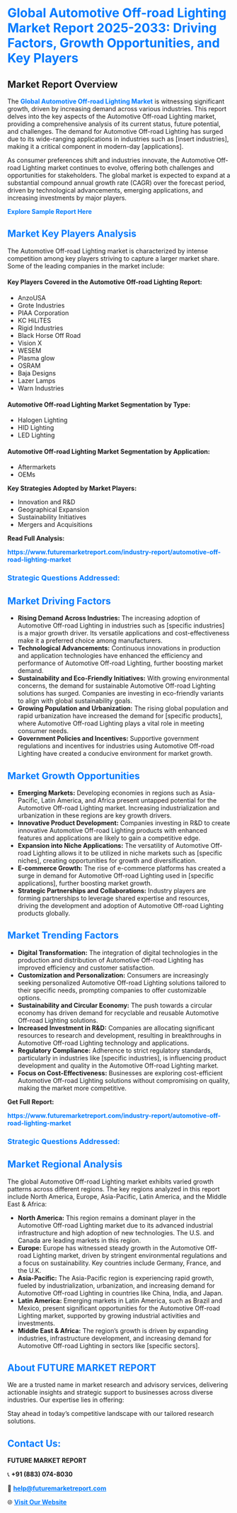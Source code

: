 <h1 style="color: #007BFF;">Global Automotive Off-road Lighting Market Report 2025-2033: Driving Factors, Growth Opportunities, and Key Players</h1>

<section id="overview">
<h2>Market Report Overview</h2>
<p>The <a href="https://www.futuremarketreport.com/industry-report/automotive-off-road-lighting-market" style="color: #007BFF; text-decoration: none;"><strong>Global Automotive Off-road Lighting Market</strong></a> is witnessing significant growth, driven by increasing demand across various industries. This report delves into the key aspects of the Automotive Off-road Lighting market, providing a comprehensive analysis of its current status, future potential, and challenges. The demand for Automotive Off-road Lighting has surged due to its wide-ranging applications in industries such as [insert industries], making it a critical component in modern-day [applications].</p>
<p>As consumer preferences shift and industries innovate, the Automotive Off-road Lighting market continues to evolve, offering both challenges and opportunities for stakeholders. The global market is expected to expand at a substantial compound annual growth rate (CAGR) over the forecast period, driven by technological advancements, emerging applications, and increasing investments by major players.</p>
</section>

<section id="overview">
<p><a href="https://www.futuremarketreport.com/request-sample/reportId=48209" style="color: #007BFF; text-decoration: none;"><strong>Explore Sample Report Here</strong></a></p>
</section>

<section id="key-players">
<h2 style="color: #007BFF;">Market Key Players Analysis</h2>
<p>The Automotive Off-road Lighting market is characterized by intense competition among key players striving to capture a larger market share. Some of the leading companies in the market include:</p>
<h4>Key Players Covered in the Automotive Off-road Lighting Report:</h4>
<ul><li>AnzoUSA</li><li>Grote Industries</li><li>PIAA Corporation</li><li>KC HiLiTES</li><li>Rigid Industries</li><li>Black Horse Off Road</li><li>Vision X</li><li>WESEM</li><li>Plasma glow</li><li>OSRAM</li><li>Baja Designs</li><li>Lazer Lamps</li><li>Warn Industries</li></ul>
<h4>Automotive Off-road Lighting Market Segmentation by Type:</h4>
<ul><li>Halogen Lighting</li><li>HID Lighting</li><li>LED Lighting</li></ul>

<h4>Automotive Off-road Lighting Market Segmentation by Application:</h4>
<ul><li>Aftermarkets</li><li>OEMs</li></ul>
<p><strong>Key Strategies Adopted by Market Players:</strong></p>
<ul>
<li>Innovation and R&D</li>
<li>Geographical Expansion</li>
<li>Sustainability Initiatives</li>
<li>Mergers and Acquisitions</li>
</ul>
</section>

<section>
<p><strong>Read Full Analysis: </strong></p><a href="https://www.futuremarketreport.com/industry-report/automotive-off-road-lighting-market" style="color: #007BFF; text-decoration: none;"><strong>https://www.futuremarketreport.com/industry-report/automotive-off-road-lighting-market</strong></a>
<h3 style="color: #007BFF;">Strategic Questions Addressed:</h3>
</section>

<section id="driving-factors">
<h2 style="color: #007BFF;">Market Driving Factors</h2>
<ul>
<li><strong>Rising Demand Across Industries:</strong> The increasing adoption of Automotive Off-road Lighting in industries such as [specific industries] is a major growth driver. Its versatile applications and cost-effectiveness make it a preferred choice among manufacturers.</li>
<li><strong>Technological Advancements:</strong> Continuous innovations in production and application technologies have enhanced the efficiency and performance of Automotive Off-road Lighting, further boosting market demand.</li>
<li><strong>Sustainability and Eco-Friendly Initiatives:</strong> With growing environmental concerns, the demand for sustainable Automotive Off-road Lighting solutions has surged. Companies are investing in eco-friendly variants to align with global sustainability goals.</li>
<li><strong>Growing Population and Urbanization:</strong> The rising global population and rapid urbanization have increased the demand for [specific products], where Automotive Off-road Lighting plays a vital role in meeting consumer needs.</li>
<li><strong>Government Policies and Incentives:</strong> Supportive government regulations and incentives for industries using Automotive Off-road Lighting have created a conducive environment for market growth.</li>
</ul>
</section>

<section id="growth-opportunities">
<h2 style="color: #007BFF;">Market Growth Opportunities</h2>
<ul>
<li><strong>Emerging Markets:</strong> Developing economies in regions such as Asia-Pacific, Latin America, and Africa present untapped potential for the Automotive Off-road Lighting market. Increasing industrialization and urbanization in these regions are key growth drivers.</li>
<li><strong>Innovative Product Development:</strong> Companies investing in R&D to create innovative Automotive Off-road Lighting products with enhanced features and applications are likely to gain a competitive edge.</li>
<li><strong>Expansion into Niche Applications:</strong> The versatility of Automotive Off-road Lighting allows it to be utilized in niche markets such as [specific niches], creating opportunities for growth and diversification.</li>
<li><strong>E-commerce Growth:</strong> The rise of e-commerce platforms has created a surge in demand for Automotive Off-road Lighting used in [specific applications], further boosting market growth.</li>
<li><strong>Strategic Partnerships and Collaborations:</strong> Industry players are forming partnerships to leverage shared expertise and resources, driving the development and adoption of Automotive Off-road Lighting products globally.</li>
</ul>
</section>

<section id="trending-factors">
<h2 style="color: #007BFF;">Market Trending Factors</h2>
<ul>
<li><strong>Digital Transformation:</strong> The integration of digital technologies in the production and distribution of Automotive Off-road Lighting has improved efficiency and customer satisfaction.</li>
<li><strong>Customization and Personalization:</strong> Consumers are increasingly seeking personalized Automotive Off-road Lighting solutions tailored to their specific needs, prompting companies to offer customizable options.</li>
<li><strong>Sustainability and Circular Economy:</strong> The push towards a circular economy has driven demand for recyclable and reusable Automotive Off-road Lighting solutions.</li>
<li><strong>Increased Investment in R&D:</strong> Companies are allocating significant resources to research and development, resulting in breakthroughs in Automotive Off-road Lighting technology and applications.</li>
<li><strong>Regulatory Compliance:</strong> Adherence to strict regulatory standards, particularly in industries like [specific industries], is influencing product development and quality in the Automotive Off-road Lighting market.</li>
<li><strong>Focus on Cost-Effectiveness:</strong> Businesses are exploring cost-efficient Automotive Off-road Lighting solutions without compromising on quality, making the market more competitive.</li>
</ul>
</section>

<section>
<p><strong>Get Full Report: </strong></p><a href="https://www.futuremarketreport.com/industry-report/automotive-off-road-lighting-market" style="color: #007BFF; text-decoration: none;"><strong>https://www.futuremarketreport.com/industry-report/automotive-off-road-lighting-market</strong></a>
<h3 style="color: #007BFF;">Strategic Questions Addressed:</h3>
</section>


<section id="regional-analysis">
<h2 style="color: #007BFF;">Market Regional Analysis</h2>
<p>The global Automotive Off-road Lighting market exhibits varied growth patterns across different regions. The key regions analyzed in this report include North America, Europe, Asia-Pacific, Latin America, and the Middle East & Africa:</p>
<ul>
<li><strong>North America:</strong> This region remains a dominant player in the Automotive Off-road Lighting market due to its advanced industrial infrastructure and high adoption of new technologies. The U.S. and Canada are leading markets in this region.</li>
<li><strong>Europe:</strong> Europe has witnessed steady growth in the Automotive Off-road Lighting market, driven by stringent environmental regulations and a focus on sustainability. Key countries include Germany, France, and the U.K.</li>
<li><strong>Asia-Pacific:</strong> The Asia-Pacific region is experiencing rapid growth, fueled by industrialization, urbanization, and increasing demand for Automotive Off-road Lighting in countries like China, India, and Japan.</li>
<li><strong>Latin America:</strong> Emerging markets in Latin America, such as Brazil and Mexico, present significant opportunities for the Automotive Off-road Lighting market, supported by growing industrial activities and investments.</li>
<li><strong>Middle East & Africa:</strong> The region’s growth is driven by expanding industries, infrastructure development, and increasing demand for Automotive Off-road Lighting in sectors like [specific sectors].</li>
</ul>
</section>

<footer>
<h2 style="color: #007BFF;">About FUTURE MARKET REPORT</h2>
<p>We are a trusted name in market research and advisory services, delivering actionable insights and strategic support to businesses across diverse industries. Our expertise lies in offering:</p>

<p>Stay ahead in today’s competitive landscape with our tailored research solutions.</p>

<h2 style="color: #007BFF;">Contact Us:</h2>
<p><strong>FUTURE MARKET REPORT</strong></p>
<p>📞 <strong>+91 (883) 074-8030</strong></p>
<p>📧 <strong><a href="mailto:help@futuremarketreport.com" style="color: #007BFF;">help@futuremarketreport.com</a></strong></p>
<p>🌐 <strong><a href="https://www.futuremarketreport.com/" style="color: #007BFF;">Visit Our Website</a></strong></p>
</footer>